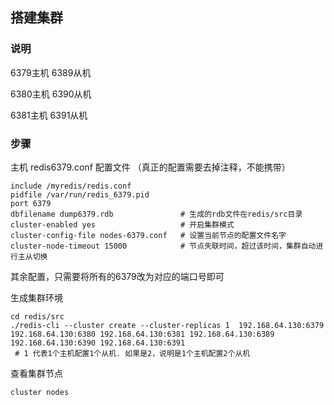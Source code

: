 ## 搭建集群

### 说明

6379主机 6389从机

6380主机 6390从机

6381主机 6391从机

### 步骤

主机 redis6379.conf 配置文件 （真正的配置需要去掉注释，不能携带）

    include /myredis/redis.conf
    pidfile /var/run/redis_6379.pid
    port 6379
    dbfilename dump6379.rdb               # 生成的rdb文件在redis/src目录
    cluster-enabled yes                   # 开启集群模式
    cluster-config-file nodes-6379.conf   # 设置当前节点的配置文件名字
    cluster-node-timeout 15000            # 节点失联时间，超过该时间，集群自动进行主从切换   

其余配置，只需要将所有的6379改为对应的端口号即可

生成集群环境

    cd redis/src
    ./redis-cli --cluster create --cluster-replicas 1  192.168.64.130:6379 192.168.64.130:6380 192.168.64.130:6381 192.168.64.130:6389 192.168.64.130:6390 192.168.64.130:6391
     # 1 代表1个主机配置1个从机. 如果是2，说明是1个主机配置2个从机

查看集群节点

    cluster nodes



    

